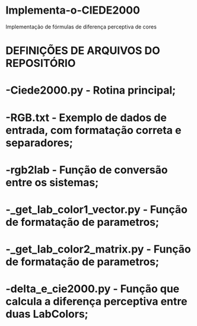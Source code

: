 # Implementa-o-CIEDE2000
Implementação de fórmulas de diferença perceptiva de cores

# DEFINIÇÕES DE ARQUIVOS DO REPOSITÓRIO

# -Ciede2000.py - Rotina principal;
# -RGB.txt - Exemplo de dados de entrada, com formatação correta e separadores;
# -rgb2lab - Função de conversão entre os sistemas;
# -_get_lab_color1_vector.py - Função de formatação de parametros;
# -_get_lab_color2_matrix.py - Função de formatação de parametros;
# -delta_e_cie2000.py - Função que calcula a diferença perceptiva entre duas LabColors;
